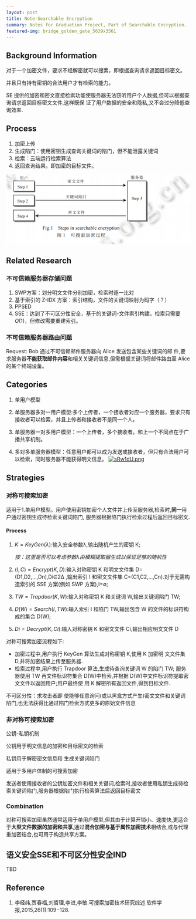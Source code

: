 ```yaml
---
layout: post
title: Note-Searchable Encryption
summary: Notes for Graduation Project, Part of Searchable Encryption.
featured-img: bridge_golden_gate_5639x3561
---
```

## Background Information

对于一个加密文件，要求不经解密就可以搜索，即根据查询请求返回目标密文。

并且只有持有密钥的合法用户才有检索的能力。

SE 提供的加密和密文直接检索功能使服务器无法窃听用户个人数据,但可以根据查询请求返回目标密文文件,这样既保 证了用户数据的安全和隐私,又不会过分降低查询效率.

## Process

1. 加密上传
2. 生成陷门：使用密钥生成查询关键词的陷门，但不能泄露关键词
3. 检索：云端运行检索算法
4. 返回查询结果，即加密的目标文件。

![](https://raw.githubusercontent.com/IRIDIUM-SUB/Picture-bed/main/img/image-20210116164042792.png)

## Related Research

### 不可信赖服务器存储问题

1. SWP方案：划分明文文件分别加密，检索时逐一比对
2. 基于索引的 Z-IDX 方案：索引结构，文件的关键词映射为码字（？）
3. PPSED
4. SSE：达到了不可区分性安全，基于的关键词-文件索引构建。检索只需要$O(1)$，但修改需要重建索引。

### 不可信赖服务器路由问题

Request: Bob 通过不可信赖邮件服务器向 Alice 发送包含某些关键词的邮 件,要求服务器**不能获取邮件内容**和相关关键词信息,但需根据关键词将邮件路由至 Alice 的某个终端设备。

## Categories

1. 单用户模型

2. 单服务器多对一用户模型:多个上传者，一个接收者对应一个服务器，要求只有接收者可以检索，并且上传者和接收者不是同一个人。

3. 单服务器一对多用户模型：一个上传者，多个接收者。和上一个不同点在于广播共享机制。

4. 多对多单服务器模型：任意用户都可以成为发送或接收者，但只有合法用户可以检索，同时服务器不能获得明文信息。
[![sRw1dU.png](https://s3.ax1x.com/2021/01/20/sRw1dU.png)](https://imgchr.com/i/sRw1dU)

## Strategies

###  对称可搜索加密

适用于1.单用户模型。用户使用密钥加密个人文件并上传至服务器,检索时,**同一**用户通过密钥生成待检索关键词陷门, 服务器根据陷门执行检索过程后返回目标密文.

#### Process

1. $K=KeyGen(λ)$:输入安全参数λ,输出随机产生的密钥 K; 

   *按：这里是否可以考虑参数$\lambda$由模糊提取器生成以保证足够的随机性*

2. $(I,C)=Encrypt(K,D)$:输入对称密钥 K 和明文文件集 D=(D1,D2,…,Dn),Di∈2Δ ,输出索引 I 和密文文件集 C=(C1,C2,…,Cn).对于无需构造索引的 SSE 方案(例如 SWP 方案),I=∅; 

3. $TW=Trapdoor(K,W)$:输入对称密钥 K 和关键词 W,输出关键词陷门 TW; 

4. $D(W)=Search(I,TW)$:输入索引 I 和陷门 TW,输出包含 W 的文件的标识符构成的集合 D(W);

5. $Di=Decrypt(K,Ci)$:输入对称密钥 K 和密文文件 Ci,输出相应明文文件 D

对称可搜索加密流程如下:

- 加密过程中,用户执行 KeyGen 算法生成对称密钥 K,使用 K 加密明 文文件集 D,并将加密结果上传至服务器.
- 检索过程中,用户执行 Trapdoor 算法,生成待查询关键词 W 的陷门 TW; 服务器使用 TW 再文件标识符集合 D(W)中检索,并根据 D(W)中文件标识符提取密文文件以返回用户;用户最终使 用 K 解密所有返回文件,得到目标文件. 

不可区分性：求攻击者即 使能够任意询问(或以黑盒方式产生)密文文件和关键词陷门,也无法获得比通过陷门检索方式更多的原始文件信息

### 非对称可搜索加密

公钥-私钥机制

公钥用于明文信息的加密和目标密文的检索

私钥用于解密密文信息和 生成关键词陷门

适用于多用户体制的可搜索加密

发送者使用接收者的公钥加密文件和相关关键词,检索时,接收者使用私钥生成待检索关键词陷门,服务器根据陷门执行检索算法后返回目标密文

### Combination

对称可搜索加密虽然通常适用于单用户模型,但其由于计算开销小、速度快,更适合于**大型文件数据的加密和共享**,通过**混合加密与基于属性加密技术**相结合,或与代理重加密结合,也可用于构造共享方案。

## 语义安全SSE和不可区分性安全IND

TBD
## Reference
1. 李经纬,贾春福,刘哲理,李进,李敏.可搜索加密技术研究综述.软件学报,2015,26(1):109−128.